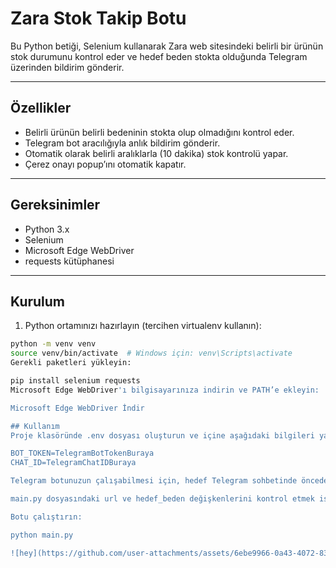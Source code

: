 # Zara Stok Takip Botu

Bu Python betiği, Selenium kullanarak Zara web sitesindeki belirli bir ürünün stok durumunu kontrol eder ve hedef beden stokta olduğunda Telegram üzerinden bildirim gönderir.

---

## Özellikler

- Belirli ürünün belirli bedeninin stokta olup olmadığını kontrol eder.
- Telegram bot aracılığıyla anlık bildirim gönderir.
- Otomatik olarak belirli aralıklarla (10 dakika) stok kontrolü yapar.
- Çerez onayı popup’ını otomatik kapatır.

---

## Gereksinimler

- Python 3.x
- Selenium
- Microsoft Edge WebDriver
- requests kütüphanesi

---

## Kurulum

1. Python ortamınızı hazırlayın (tercihen virtualenv kullanın):

```bash
python -m venv venv
source venv/bin/activate  # Windows için: venv\Scripts\activate
Gerekli paketleri yükleyin:

pip install selenium requests
Microsoft Edge WebDriver'ı bilgisayarınıza indirin ve PATH’e ekleyin:

Microsoft Edge WebDriver İndir

## Kullanım
Proje klasöründe .env dosyası oluşturun ve içine aşağıdaki bilgileri yazın:

BOT_TOKEN=TelegramBotTokenBuraya
CHAT_ID=TelegramChatIDBuraya

Telegram botunuzun çalışabilmesi için, hedef Telegram sohbetinde önceden /start komutunu göndermiş olmanız gerekir. Bu, botunuzun sizinle mesajlaşabilmesi için zorunludur.

main.py dosyasındaki url ve hedef_beden değişkenlerini kontrol etmek istediğiniz ürün ve bedenle güncelleyin.

Botu çalıştırın:

python main.py

![hey](https://github.com/user-attachments/assets/6ebe9966-0a43-4072-8324-2391d0381456)
